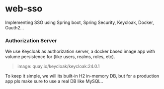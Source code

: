 # web-sso
Implementing SSO using Spring boot, Spring Security, Keycloak, Docker, Oauth2...

### Authorization Server
We use Keycloak as authorization server, a docker based image app with volume persistence for (like users, realms, roles, etc).

> image: quay.io/keycloak/keycloak:24.0.1

To keep it simple, we will its built-in H2 in-memory DB, but for a production app pls make sure to use a real DB like MySQL..

